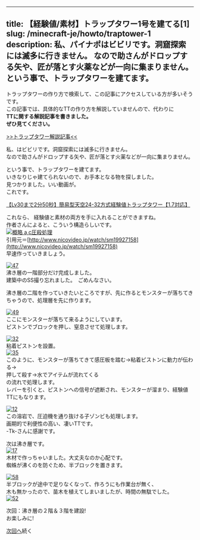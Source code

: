 
---
title: 【経験値/素材】トラップタワー1号を建てる[1]
slug: /minecraft-je/howto/traptower-1
description: 私、パイナポはビビリです。洞窟探索には滅多に行きません。
 なので助さんがドロップする矢や、匠が落とす火薬などが一向に集まりません。
 という事で、トラップタワーを建てます。
---

トラップタワーの作り方で検索して、この記事にアクセスしている方が多いそうです。  
この記事では、具体的なTTの作り方を解説していませんので、代わりに  
**TTに関する解説記事を書きました。  
ぜひ見てください。** 

[\>>トラップタワー解説記事<<](/tag/%E3%83%88%E3%83%A9%E3%83%83%E3%83%97%E3%82%BF%E3%83%AF%E3%83%BC) 

私、はビビリです。洞窟探索には滅多に行きません。  
なので助さんがドロップする矢や、匠が落とす火薬などが一向に集まりません。

という事で、トラップタワーを建てます。  
いきなりじゃ建てられないので、お手本となる物を探しました。  
見つかりました。いい動画が。  
これです。

<a href="http://www.nicovideo.jp/watch/sm19927158">【Lv30まで2分50秒】簡易型天空24-32方式経験値トラップタワー【1.7対応】</a>

これなら、 経験値と素材の両方を手に入れることができますね。  
作者さんによると、こういう構造らしいです。  
[![概略 a,c圧殺処理](https://cdn-ak.f.st-hatena.com/images/fotolife/s/sasigume/20210208/20210208150958.png)](#8/f/8fddb1ac.png "概略 a,c圧殺処理")  
引用元＝[http://www.nicovideo.jp/watch/sm19927158](http://www.nicovideo.jp/watch/sm19927158)  
早速作っていきましょう。

[![47](https://cdn-ak.f.st-hatena.com/images/fotolife/s/sasigume/20210208/20210208160450.png)](#c/4/c4ea348e.png "47")  
沸き層の一階部分だけ完成しました。  
建築中のSS撮り忘れました。　ごめんなさい。

沸き層の二階を作っていきたいところですが、先に作るとモンスターが落ちてきちゃうので、処理層を先に作ります。

[![49](https://www.napoan.com/wp-content/uploads/imgs/d/6/d6fd445c.png)](#d/6/d6fd445c.png "49")  
ここにモンスターが落ちて来るようにしています。  
ピストンでブロックを押し、窒息させて処理します。

[![32](https://cdn-ak.f.st-hatena.com/images/fotolife/s/sasigume/20210208/20210208155226.png)](#b/8/b8b0dde6.png "32")  
粘着ピストンを設置。  
[![35](https://www.napoan.com/wp-content/uploads/imgs/7/c/7cecc5d9.png)](#7/c/7cecc5d9.png "35")  
このように、モンスターが落ちてきて感圧板を踏む→粘着ピストンに動力が伝わる→  
押して殺す→水でアイテムが流れてくる  
の流れで処理します。  
レバーを引くと、ピストンへの信号が遮断され、モンスターが溜まり、経験値TTにもなります。

[![12](https://cdn-ak.f.st-hatena.com/images/fotolife/s/sasigume/20210208/20210208143817.png)](#7/1/71f979c1.png "12")  
この溶岩で、圧迫機を通り抜ける子ゾンビも処理します。  
画期的で利便性の高い、凄いTTです。  
\-Tk-さんに感謝です。

次は沸き層です。  
[![17](https://cdn-ak.f.st-hatena.com/images/fotolife/s/sasigume/20210208/20210208131949.png)](#2/4/2477c143.png "17")  
木材で作っちゃいました。大丈夫なのか心配です。  
蜘蛛が沸くのを防ぐため、半ブロックを置きます。

[![58](https://cdn-ak.f.st-hatena.com/images/fotolife/s/sasigume/20210208/20210208134045.png)](#3/e/3ecb9fe2.png "58")  
半ブロックが途中で足りなくなって、作ろうにも作業台が無く、  
木も無かったので、苗木を植えてしまいましたが、時間の無駄でした。  
[![52](https://cdn-ak.f.st-hatena.com/images/fotolife/s/sasigume/20210208/20210208135328.png)](#4/9/496528a5.png "52")

次回：沸き層の２階＆３階を建設!  
お楽しみに!

[次回へ](/35740856/ "トラップタワー1号を建てる[2]　へ")続く
